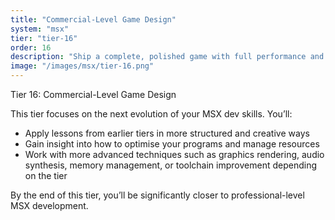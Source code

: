 ```yaml
---
title: "Commercial-Level Game Design"
system: "msx"
tier: "tier-16"
order: 16
description: "Ship a complete, polished game with full performance and visual tricks."
image: "/images/msx/tier-16.png"
---
```


Tier 16: Commercial-Level Game Design

This tier focuses on the next evolution of your MSX dev skills.
You’ll:
- Apply lessons from earlier tiers in more structured and creative ways
- Gain insight into how to optimise your programs and manage resources
- Work with more advanced techniques such as graphics rendering, audio synthesis,
  memory management, or toolchain improvement depending on the tier

By the end of this tier, you’ll be significantly closer to professional-level MSX development.
